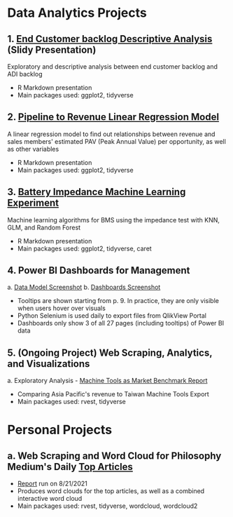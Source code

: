 # Data Analytics Projects

## 1. [End Customer backlog Descriptive Analysis](End_Customer_Backlog/R_Visualizations.pdf "ECBL PDF") (Slidy Presentation)
Exploratory and descriptive analysis between end customer backlog and ADI backlog
* R Markdown presentation
* Main packages used: ggplot2, tidyverse

## 2. [Pipeline to Revenue Linear Regression Model](Pipeline_Revenue_Regression/Reg_Report.pdf "Regression Report PDF")
A linear regression model to find out relationships between revenue and sales members' estimated PAV (Peak Annual Value) per opportunity, as well as other variables
* R Markdown presentation
* Main packages used: ggplot2, tidyverse

## 3. [Battery Impedance Machine Learning Experiment](ML/Battery_Models.pdf "ML PDF")
Machine learning algorithms for BMS using the impedance test with KNN, GLM, and Random Forest
* R Markdown presentation
* Main packages used: ggplot2, tidyverse, caret

## 4. Power BI Dashboards for Management
a.  [Data Model Screenshot](PowerBI_Management/Data_Model.png "DM Png")
b. [Dashboards Screenshot](https://github.com/b03701244/Portfolio/raw/main/PowerBI_Management/PowerBI_Management.pdf "PBI PDF")
* Tooltips are shown starting from p. 9. In practice, they are only visible when users hover over visuals
* Python Selenium is used daily to export files from QlikView Portal
* Dashboards only show 3 of all 27 pages (including tooltips) of Power BI data

## 5. (Ongoing Project) Web Scraping, Analytics, and Visualizations
a. Exploratory Analysis - [Machine Tools as Market Benchmark Report](https://b03701244.github.io/Portfolio/Benchmark/Report.html)
* Comparing Asia Pacific's revenue to Taiwan Machine Tools Export
* Main packages used: rvest, tidyverse

# Personal Projects
## a. Web Scraping and Word Cloud for Philosophy Medium's Daily [Top Articles](https://philomedium.com/content/today)
* [Report](https://b03701244.github.io/Portfolio/Philo_Scraping/Philo_Report.html) run on 8/21/2021
* Produces word clouds for the top articles, as well as a combined interactive word cloud
* Main packages used: rvest, tidyverse, wordcloud, wordcloud2
